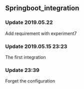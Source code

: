 Springboot_integration
------------------
### Update 2019.05.22
Add requirement with experiment7

### Update 2019.05.15 23:23
The first integration

### Update 23:39
Forget the configuration
